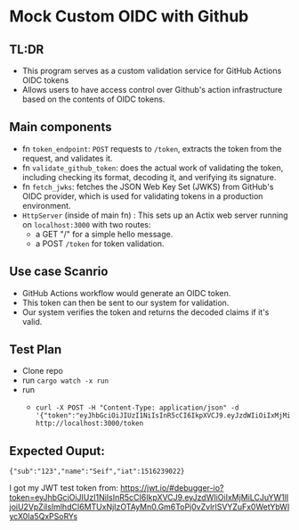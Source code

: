 # Mock Custom OIDC with Github


## TL:DR
- This program serves as a custom validation service for GitHub Actions OIDC tokens
- Allows users to have access control over Github's action infrastructure based on the contents of OIDC tokens.


## Main components
- fn `token_endpoint`: `POST` requests to `/token`, extracts the token from the request, and validates it.
- fn `validate_github_token`: does the actual work of validating the token, including checking its format, decoding it, and verifying its signature.
- fn `fetch_jwks`: fetches the JSON Web Key Set (JWKS) from GitHub's OIDC provider, which is used for validating tokens in a production environment.
- `HttpServer` (inside of main fn) : This sets up an Actix web server running on `localhost:3000` with two routes: 
  - a GET "/" for a simple hello message.
  - a POST `/token` for token validation.


 ## Use case Scanrio
 - GitHub Actions workflow would generate an OIDC token. 
 - This token can then be sent to our system for validation. 
 - Our system verifies the token and returns the decoded claims if it's valid.

## Test Plan
- Clone repo
- run `cargo watch -x run`
- run
  -   ```
      curl -X POST -H "Content-Type: application/json" -d '{"token":"eyJhbGciOiJIUzI1NiIsInR5cCI6IkpXVCJ9.eyJzdWIiOiIxMjMiLCJuYW1lIjoiU2VpZiIsImlhdCI6MTUxNjIzOTAyMn0.Gm6ToPj0vZvlrlSVYZuFx0WetYbWlycX0Ia5QxPSoRY"}' http://localhost:3000/token
      ```
## Expected Ouput:

```
{"sub":"123","name":"Seif","iat":1516239022}
```


I got my JWT test token from: https://jwt.io/#debugger-io?token=eyJhbGciOiJIUzI1NiIsInR5cCI6IkpXVCJ9.eyJzdWIiOiIxMjMiLCJuYW1lIjoiU2VpZiIsImlhdCI6MTUxNjIzOTAyMn0.Gm6ToPj0vZvlrlSVYZuFx0WetYbWlycX0Ia5QxPSoRYs
